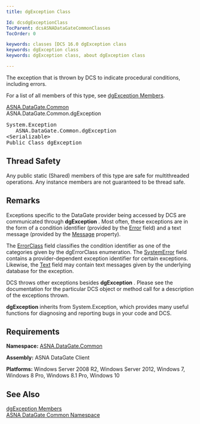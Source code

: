```yaml
---
title: dgException Class

Id: dcsdgExceptionClass
TocParent: dcsASNADataGateCommonClasses
TocOrder: 0

keywords: classes [DCS 16.0 dgException class
keywords: dgException class
keywords: dgException class, about dgException class

---
```


The exception that is thrown by DCS to indicate procedural conditions, including errors.

For a list of all members of this type, see [ dgException Members](dgexception-class-members.html).

[ASNA.DataGate.Common](datagate-common-namespace.html) <br /> ASNA.DataGate.Common.dgException
<pre class="prettyprint">System.Exception
   ASNA.DataGate.Common.dgException
&lt;Serializable&gt;
Public Class <span>dgException</span></pre>

## Thread Safety

Any public static (Shared) members of this type are safe for multithreaded operations. Any instance members are not guaranteed to be thread safe.
## Remarks

Exceptions specific to the DataGate provider being accessed by DCS are communicated through <span> **dgException** </span>. Most often, these exceptions are in the form of a condition identifier (provided by the [ Error](dgexception-class-error-field.html) field) and a text message (provided by the [ Message](dgexception-class-message-property.html) property).

The [ErrorClass](dgexception-class-error-class-field.html) field classifies the condition identifier as one of the categories given by the <span>dgErrorClass</span> enumeration. The [SystemError](dgexception-class-system-error-field.html) field contains a provider-dependent exception identifier for certain exceptions. Likewise, the [Text](disconnectingfroma-database.html) field may contain text messages given by the underlying database for the exception.

DCS throws other exceptions besides <span> **dgException** </span>. Please see the documentation for the particular DCS object or method call for a description of the exceptions thrown.

**dgException** inherits from <span>System.Exception</span>, which provides many useful functions for diagnosing and reporting bugs in your code and DCS.
## Requirements

**Namespace:** [ASNA.DataGate.Common](datagate-common-namespace.html) 

**Assembly:** ASNA DataGate Client

**Platforms:** Windows Server 2008 R2, Windows Server 2012, Windows 7, Windows 8 Pro, Windows 8.1 Pro, Windows 10
## See Also


[dgException Members](dgexception-class-members.html)
      <br />
[ASNA DataGate Common Namespace](datagate-common-namespace.html)
      <br />

